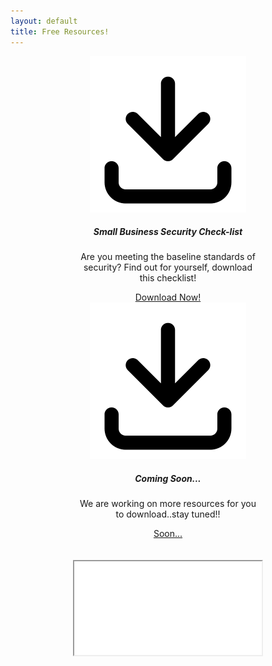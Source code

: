 ```yaml
---
layout: default
title: Free Resources!
---
```

<meta name="description" content="Free Resources by Skarlet Corp. Managed IT and Cyber Security Services in Dixie County Florida">

<center>

<div class="jumbotron jumbotron-fluid">
<div class="container">
  <div class="row justify-content-center">
    <div class="col-md-6">
<div class="card-group">
<div class="card" style="width: 18rem;">
<img class="card-img-top" src="/img/Download Icon.webp"  width="250" height="250" alt="Card image cap">
  <div class="card-body">
    <h5 class="card-title">Small Business Security Check-list</h5>
    <p class="card-text">Are you meeting the baseline standards of security? Find out for yourself, download this checklist!</p>
    <a href="/img/Small Business Security check list Infographic.pdf" class="btn btn-primary">Download Now!</a>
  </div>
</div>
<div class="card" style="width: 18rem;">
<img class="card-img-top" src="/img/Download Icon.webp" width="250" height="250" alt="Card image cap">
  <div class="card-body">
    <h5 class="card-title">Coming Soon...</h5>
    <p class="card-text">We are working on more resources for you to download..stay tuned!!</p>
    <a href="" class="btn btn-primary">Soon...</a>
  </div>
</div>
</div>
</div>
</div>
</div>
<center>
<br><br>
<div class="embed-responsive embed-responsive-4by3" style="width: 420px; height: 315px;">
  <iframe class="embed-responsive-item" src="/img/skarletcorpfree1.mp4?autoplay=1" title="Skarlet Corp" allow="autoplay" allowfullscreen></iframe>
</div>
</center>
</div>

</center>
